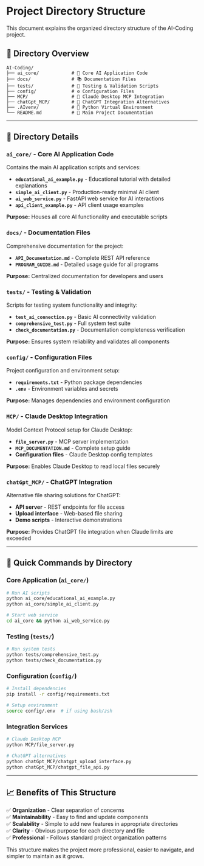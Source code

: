 # Project Directory Structure

This document explains the organized directory structure of the AI-Coding project.

## 📁 Directory Overview

```
AI-Coding/
├── ai_core/            # 🤖 Core AI Application Code
├── docs/               # 📚 Documentation Files  
├── tests/              # 🧪 Testing & Validation Scripts
├── config/             # ⚙️ Configuration Files
├── MCP/                # 🔗 Claude Desktop MCP Integration
├── chatGpt_MCP/        # 💬 ChatGPT Integration Alternatives
├── .AIvenv/            # 🐍 Python Virtual Environment
└── README.md           # 📖 Main Project Documentation
```

---

## 📂 Directory Details

### `ai_core/` - Core AI Application Code
Contains the main AI application scripts and services:

- **`educational_ai_example.py`** - Educational tutorial with detailed explanations
- **`simple_ai_client.py`** - Production-ready minimal AI client  
- **`ai_web_service.py`** - FastAPI web service for AI interactions
- **`api_client_example.py`** - API client usage examples

**Purpose:** Houses all core AI functionality and executable scripts

### `docs/` - Documentation Files
Comprehensive documentation for the project:

- **`API_Documentation.md`** - Complete REST API reference
- **`PROGRAM_GUIDE.md`** - Detailed usage guide for all programs

**Purpose:** Centralized documentation for developers and users

### `tests/` - Testing & Validation
Scripts for testing system functionality and integrity:

- **`test_ai_connection.py`** - Basic AI connectivity validation
- **`comprehensive_test.py`** - Full system test suite
- **`check_documentation.py`** - Documentation completeness verification

**Purpose:** Ensures system reliability and validates all components

### `config/` - Configuration Files
Project configuration and environment setup:

- **`requirements.txt`** - Python package dependencies
- **`.env`** - Environment variables and secrets

**Purpose:** Manages dependencies and environment configuration

### `MCP/` - Claude Desktop Integration
Model Context Protocol setup for Claude Desktop:

- **`file_server.py`** - MCP server implementation
- **`MCP_DOCUMENTATION.md`** - Complete setup guide
- **Configuration files** - Claude Desktop config templates

**Purpose:** Enables Claude Desktop to read local files securely

### `chatGpt_MCP/` - ChatGPT Integration
Alternative file sharing solutions for ChatGPT:

- **API server** - REST endpoints for file access
- **Upload interface** - Web-based file sharing
- **Demo scripts** - Interactive demonstrations

**Purpose:** Provides ChatGPT file integration when Claude limits are exceeded

---

## 🚀 Quick Commands by Directory

### Core Application (`ai_core/`)
```bash
# Run AI scripts
python ai_core/educational_ai_example.py
python ai_core/simple_ai_client.py

# Start web service  
cd ai_core && python ai_web_service.py
```

### Testing (`tests/`)
```bash
# Run system tests
python tests/comprehensive_test.py
python tests/check_documentation.py
```

### Configuration (`config/`)
```bash
# Install dependencies
pip install -r config/requirements.txt

# Setup environment
source config/.env  # if using bash/zsh
```

### Integration Services
```bash
# Claude Desktop MCP
python MCP/file_server.py

# ChatGPT alternatives
python chatGpt_MCP/chatgpt_upload_interface.py
python chatGpt_MCP/chatgpt_file_api.py
```

---

## 📈 Benefits of This Structure

✅ **Organization** - Clear separation of concerns  
✅ **Maintainability** - Easy to find and update components  
✅ **Scalability** - Simple to add new features in appropriate directories  
✅ **Clarity** - Obvious purpose for each directory and file  
✅ **Professional** - Follows standard project organization patterns  

This structure makes the project more professional, easier to navigate, and simpler to maintain as it grows.